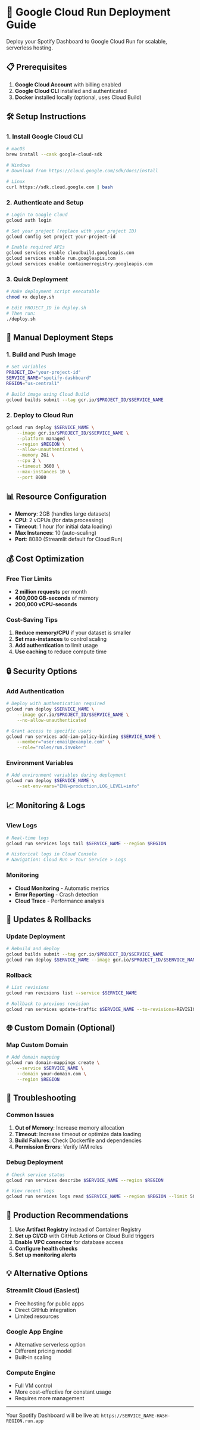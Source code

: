 # 🚀 Google Cloud Run Deployment Guide

Deploy your Spotify Dashboard to Google Cloud Run for scalable, serverless hosting.

## 📋 Prerequisites

1. **Google Cloud Account** with billing enabled
2. **Google Cloud CLI** installed and authenticated
3. **Docker** installed locally (optional, uses Cloud Build)

## 🛠️ Setup Instructions

### 1. Install Google Cloud CLI
```bash
# macOS
brew install --cask google-cloud-sdk

# Windows
# Download from https://cloud.google.com/sdk/docs/install

# Linux
curl https://sdk.cloud.google.com | bash
```

### 2. Authenticate and Setup
```bash
# Login to Google Cloud
gcloud auth login

# Set your project (replace with your project ID)
gcloud config set project your-project-id

# Enable required APIs
gcloud services enable cloudbuild.googleapis.com
gcloud services enable run.googleapis.com
gcloud services enable containerregistry.googleapis.com
```

### 3. Quick Deployment
```bash
# Make deployment script executable
chmod +x deploy.sh

# Edit PROJECT_ID in deploy.sh
# Then run:
./deploy.sh
```

## 🔧 Manual Deployment Steps

### 1. Build and Push Image
```bash
# Set variables
PROJECT_ID="your-project-id"
SERVICE_NAME="spotify-dashboard"
REGION="us-central1"

# Build image using Cloud Build
gcloud builds submit --tag gcr.io/$PROJECT_ID/$SERVICE_NAME
```

### 2. Deploy to Cloud Run
```bash
gcloud run deploy $SERVICE_NAME \
    --image gcr.io/$PROJECT_ID/$SERVICE_NAME \
    --platform managed \
    --region $REGION \
    --allow-unauthenticated \
    --memory 2Gi \
    --cpu 2 \
    --timeout 3600 \
    --max-instances 10 \
    --port 8080
```

## 📊 Resource Configuration

- **Memory**: 2GB (handles large datasets)
- **CPU**: 2 vCPUs (for data processing)
- **Timeout**: 1 hour (for initial data loading)
- **Max Instances**: 10 (auto-scaling)
- **Port**: 8080 (Streamlit default for Cloud Run)

## 💰 Cost Optimization

### Free Tier Limits
- **2 million requests** per month
- **400,000 GB-seconds** of memory
- **200,000 vCPU-seconds**

### Cost-Saving Tips
1. **Reduce memory/CPU** if your dataset is smaller
2. **Set max-instances** to control scaling
3. **Add authentication** to limit usage
4. **Use caching** to reduce compute time

## 🔒 Security Options

### Add Authentication
```bash
# Deploy with authentication required
gcloud run deploy $SERVICE_NAME \
    --image gcr.io/$PROJECT_ID/$SERVICE_NAME \
    --no-allow-unauthenticated

# Grant access to specific users
gcloud run services add-iam-policy-binding $SERVICE_NAME \
    --member="user:email@example.com" \
    --role="roles/run.invoker"
```

### Environment Variables
```bash
# Add environment variables during deployment
gcloud run deploy $SERVICE_NAME \
    --set-env-vars="ENV=production,LOG_LEVEL=info"
```

## 📈 Monitoring & Logs

### View Logs
```bash
# Real-time logs
gcloud run services logs tail $SERVICE_NAME --region $REGION

# Historical logs in Cloud Console
# Navigation: Cloud Run > Your Service > Logs
```

### Monitoring
- **Cloud Monitoring** - Automatic metrics
- **Error Reporting** - Crash detection
- **Cloud Trace** - Performance analysis

## 🔄 Updates & Rollbacks

### Update Deployment
```bash
# Rebuild and deploy
gcloud builds submit --tag gcr.io/$PROJECT_ID/$SERVICE_NAME
gcloud run deploy $SERVICE_NAME --image gcr.io/$PROJECT_ID/$SERVICE_NAME
```

### Rollback
```bash
# List revisions
gcloud run revisions list --service $SERVICE_NAME

# Rollback to previous revision
gcloud run services update-traffic $SERVICE_NAME --to-revisions=REVISION-NAME=100
```

## 🌐 Custom Domain (Optional)

### Map Custom Domain
```bash
# Add domain mapping
gcloud run domain-mappings create \
    --service $SERVICE_NAME \
    --domain your-domain.com \
    --region $REGION
```

## 🚨 Troubleshooting

### Common Issues
1. **Out of Memory**: Increase memory allocation
2. **Timeout**: Increase timeout or optimize data loading
3. **Build Failures**: Check Dockerfile and dependencies
4. **Permission Errors**: Verify IAM roles

### Debug Deployment
```bash
# Check service status
gcloud run services describe $SERVICE_NAME --region $REGION

# View recent logs
gcloud run services logs read $SERVICE_NAME --region $REGION --limit 50
```

## 🎯 Production Recommendations

1. **Use Artifact Registry** instead of Container Registry
2. **Set up CI/CD** with GitHub Actions or Cloud Build triggers
3. **Enable VPC connector** for database access
4. **Configure health checks**
5. **Set up monitoring alerts**

## 💡 Alternative Options

### Streamlit Cloud (Easiest)
- Free hosting for public apps
- Direct GitHub integration
- Limited resources

### Google App Engine
- Alternative serverless option
- Different pricing model
- Built-in scaling

### Compute Engine
- Full VM control
- More cost-effective for constant usage
- Requires more management

---

Your Spotify Dashboard will be live at: `https://SERVICE_NAME-HASH-REGION.run.app` 
